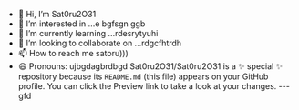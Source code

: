 - 👋 Hi, I’m Sat0ru2O31
- 👀 I’m interested in ...e bgfsgn ggb
- 🌱 I’m currently learning ...rdesrytyuhi
- 💞️ I’m looking to collaborate on ...rdgcfhtrdh
- 📫 How to reach me satoru)))
- 😄 Pronouns: ujbgdagbrdbgd
Sat0ru2O31/Sat0ru2O31 is a ✨ special ✨ repository because its `README.md` (this file) appears on your GitHub profile.
You can click the Preview link to take a look at your changes.
---gfd
